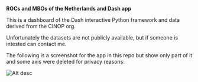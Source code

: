 **ROCs and MBOs of the Netherlands and Dash app**

This is a dashboard of the Dash interactive Python framework and data derived from the CINOP org.

Unfortunately the datasets are not publicly available, but if someone is intested can contact me.

The following is a screenshot for the app in this repo but show only part of it and some axis were deleted for privacy reasons:

![Alt desc](https://rawgit.com/CINOP/MBO_Project/master/images/Screenshot_1.png)

